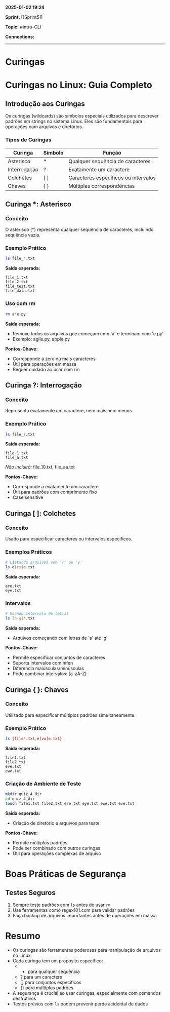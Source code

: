 
**2025-01-02 19:24**

**Sprint:** [[Sprint5]]

**Topic:** #intro-CLI 
 
**Connections:** 

---
# **Curingas**

# Curingas no Linux: Guia Completo

## Introdução aos Curingas
Os curingas (wildcards) são símbolos especiais utilizados para descrever padrões em strings no sistema Linux. Eles são fundamentais para operações com arquivos e diretórios.

### Tipos de Curingas
| Curinga | Símbolo | Função |
|---------|----------|---------|
| Asterisco | * | Qualquer sequência de caracteres |
| Interrogação | ? | Exatamente um caractere |
| Colchetes | [ ] | Caracteres específicos ou intervalos |
| Chaves | { } | Múltiplas correspondências |

## Curinga *: Asterisco

### Conceito
O asterisco (*) representa qualquer sequência de caracteres, incluindo sequência vazia.

### Exemplo Prático
```bash
ls file_*.txt
```
**Saída esperada:**
```
file_1.txt
file_2.txt
file_test.txt
file_data.txt
```

### Uso com rm
```bash
rm a*e.py
```
**Saída esperada:**
- Remove todos os arquivos que começam com 'a' e terminam com 'e.py'
- Exemplo: agile.py, apple.py

**Pontos-Chave:**
- Corresponde a zero ou mais caracteres
- Útil para operações em massa
- Requer cuidado ao usar com rm

## Curinga ?: Interrogação

### Conceito
Representa exatamente um caractere, nem mais nem menos.

### Exemplo Prático
```bash
ls file_?.txt
```
**Saída esperada:**
```
file_1.txt
file_a.txt
```
*Não incluirá:* file_10.txt, file_aa.txt

**Pontos-Chave:**
- Corresponde a exatamente um caractere
- Útil para padrões com comprimento fixo
- Case sensitive

## Curinga [ ]: Colchetes

### Conceito
Usado para especificar caracteres ou intervalos específicos.

### Exemplos Práticos
```bash
# Listando arquivos com 'r' ou 'y'
ls e[ry]e.txt
```
**Saída esperada:**
```
ere.txt
eye.txt
```

### Intervalos
```bash
# Usando intervalo de letras
ls [a-g]*.txt
```
**Saída esperada:**
- Arquivos começando com letras de 'a' até 'g'

**Pontos-Chave:**
- Permite especificar conjuntos de caracteres
- Suporta intervalos com hífen
- Diferencia maiúsculas/minúsculas
- Pode combinar intervalos: [a-zA-Z]

## Curinga { }: Chaves

### Conceito
Utilizado para especificar múltiplos padrões simultaneamente.

### Exemplo Prático
```bash
ls {file*.txt,e[vw]e.txt}
```
**Saída esperada:**
```
file1.txt
file2.txt
eve.txt
ewe.txt
```

### Criação de Ambiente de Teste
```bash
mkdir quiz_4_dir
cd quiz_4_dir
touch file1.txt file2.txt ere.txt eye.txt ewe.txt eve.txt
```
**Saída esperada:**
- Criação de diretório e arquivos para teste

**Pontos-Chave:**
- Permite múltiplos padrões
- Pode ser combinado com outros curingas
- Útil para operações complexas de arquivo

# Boas Práticas de Segurança

## Testes Seguros
1. Sempre teste padrões com `ls` antes de usar `rm`
2. Use ferramentas como regex101.com para validar padrões
3. Faça backup de arquivos importantes antes de operações em massa

# Resumo
- Os curingas são ferramentas poderosas para manipulação de arquivos no Linux
- Cada curinga tem um propósito específico:
  - * para qualquer sequência
  - ? para um caractere
  - [] para conjuntos específicos
  - {} para múltiplos padrões
- A segurança é crucial ao usar curingas, especialmente com comandos destrutivos
- Testes prévios com `ls` podem prevenir perda acidental de dados









